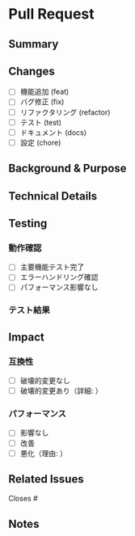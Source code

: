 # Pull Request

## Summary
<!-- 変更内容を簡潔に説明 -->

## Changes
- [ ] 機能追加 (feat)
- [ ] バグ修正 (fix)
- [ ] リファクタリング (refactor)
- [ ] テスト (test)
- [ ] ドキュメント (docs)
- [ ] 設定 (chore)

## Background & Purpose
<!-- 変更の背景と目的 -->

## Technical Details
<!-- 実装詳細、アルゴリズム、設計判断 -->

## Testing
### 動作確認
- [ ] 主要機能テスト完了
- [ ] エラーハンドリング確認
- [ ] パフォーマンス影響なし

### テスト結果
<!-- 具体的なテスト結果 -->

## Impact
### 互換性
- [ ] 破壊的変更なし
- [ ] 破壊的変更あり（詳細: ）

### パフォーマンス
- [ ] 影響なし
- [ ] 改善
- [ ] 悪化（理由: ）

## Related Issues
Closes #<!-- Issue番号 -->

## Notes
<!-- 追加情報 -->